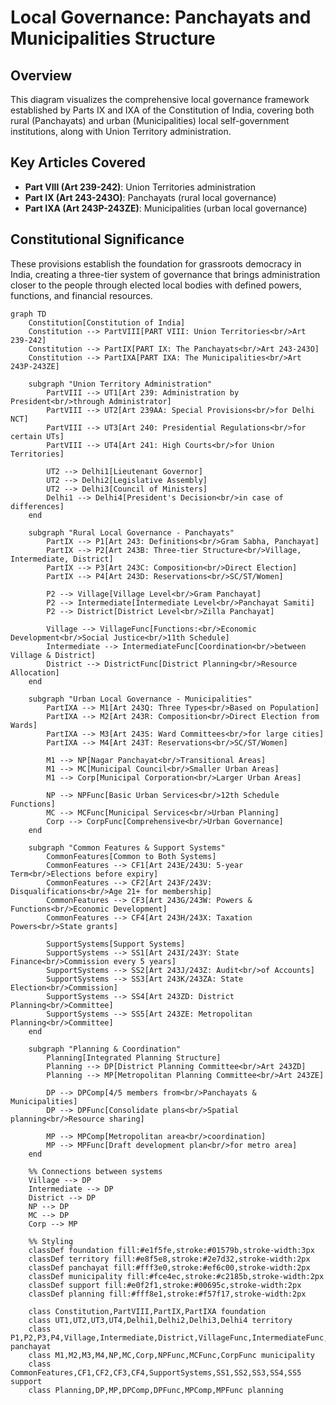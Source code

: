 # Local Governance: Panchayats and Municipalities Structure

## Overview
This diagram visualizes the comprehensive local governance framework established by Parts IX and IXA of the Constitution of India, covering both rural (Panchayats) and urban (Municipalities) local self-government institutions, along with Union Territory administration.

## Key Articles Covered
- **Part VIII (Art 239-242)**: Union Territories administration
- **Part IX (Art 243-243O)**: Panchayats (rural local governance)
- **Part IXA (Art 243P-243ZE)**: Municipalities (urban local governance)

## Constitutional Significance
These provisions establish the foundation for grassroots democracy in India, creating a three-tier system of governance that brings administration closer to the people through elected local bodies with defined powers, functions, and financial resources.

```mermaid
graph TD
    Constitution[Constitution of India]
    Constitution --> PartVIII[PART VIII: Union Territories<br/>Art 239-242]
    Constitution --> PartIX[PART IX: The Panchayats<br/>Art 243-243O]
    Constitution --> PartIXA[PART IXA: The Municipalities<br/>Art 243P-243ZE]
    
    subgraph "Union Territory Administration"
        PartVIII --> UT1[Art 239: Administration by President<br/>through Administrator]
        PartVIII --> UT2[Art 239AA: Special Provisions<br/>for Delhi NCT]
        PartVIII --> UT3[Art 240: Presidential Regulations<br/>for certain UTs]
        PartVIII --> UT4[Art 241: High Courts<br/>for Union Territories]
        
        UT2 --> Delhi1[Lieutenant Governor]
        UT2 --> Delhi2[Legislative Assembly]
        UT2 --> Delhi3[Council of Ministers]
        Delhi1 --> Delhi4[President's Decision<br/>in case of differences]
    end
    
    subgraph "Rural Local Governance - Panchayats"
        PartIX --> P1[Art 243: Definitions<br/>Gram Sabha, Panchayat]
        PartIX --> P2[Art 243B: Three-tier Structure<br/>Village, Intermediate, District]
        PartIX --> P3[Art 243C: Composition<br/>Direct Election]
        PartIX --> P4[Art 243D: Reservations<br/>SC/ST/Women]
        
        P2 --> Village[Village Level<br/>Gram Panchayat]
        P2 --> Intermediate[Intermediate Level<br/>Panchayat Samiti]
        P2 --> District[District Level<br/>Zilla Panchayat]
        
        Village --> VillageFunc[Functions:<br/>Economic Development<br/>Social Justice<br/>11th Schedule]
        Intermediate --> IntermediateFunc[Coordination<br/>between Village & District]
        District --> DistrictFunc[District Planning<br/>Resource Allocation]
    end
    
    subgraph "Urban Local Governance - Municipalities"
        PartIXA --> M1[Art 243Q: Three Types<br/>Based on Population]
        PartIXA --> M2[Art 243R: Composition<br/>Direct Election from Wards]
        PartIXA --> M3[Art 243S: Ward Committees<br/>for large cities]
        PartIXA --> M4[Art 243T: Reservations<br/>SC/ST/Women]
        
        M1 --> NP[Nagar Panchayat<br/>Transitional Areas]
        M1 --> MC[Municipal Council<br/>Smaller Urban Areas]
        M1 --> Corp[Municipal Corporation<br/>Larger Urban Areas]
        
        NP --> NPFunc[Basic Urban Services<br/>12th Schedule Functions]
        MC --> MCFunc[Municipal Services<br/>Urban Planning]
        Corp --> CorpFunc[Comprehensive<br/>Urban Governance]
    end
    
    subgraph "Common Features & Support Systems"
        CommonFeatures[Common to Both Systems]
        CommonFeatures --> CF1[Art 243E/243U: 5-year Term<br/>Elections before expiry]
        CommonFeatures --> CF2[Art 243F/243V: Disqualifications<br/>Age 21+ for membership]
        CommonFeatures --> CF3[Art 243G/243W: Powers & Functions<br/>Economic Development]
        CommonFeatures --> CF4[Art 243H/243X: Taxation Powers<br/>State grants]
        
        SupportSystems[Support Systems]
        SupportSystems --> SS1[Art 243I/243Y: State Finance<br/>Commission every 5 years]
        SupportSystems --> SS2[Art 243J/243Z: Audit<br/>of Accounts]
        SupportSystems --> SS3[Art 243K/243ZA: State Election<br/>Commission]
        SupportSystems --> SS4[Art 243ZD: District Planning<br/>Committee]
        SupportSystems --> SS5[Art 243ZE: Metropolitan Planning<br/>Committee]
    end
    
    subgraph "Planning & Coordination"
        Planning[Integrated Planning Structure]
        Planning --> DP[District Planning Committee<br/>Art 243ZD]
        Planning --> MP[Metropolitan Planning Committee<br/>Art 243ZE]
        
        DP --> DPComp[4/5 members from<br/>Panchayats & Municipalities]
        DP --> DPFunc[Consolidate plans<br/>Spatial planning<br/>Resource sharing]
        
        MP --> MPComp[Metropolitan area<br/>coordination]
        MP --> MPFunc[Draft development plan<br/>for metro area]
    end
    
    %% Connections between systems
    Village --> DP
    Intermediate --> DP
    District --> DP
    NP --> DP
    MC --> DP
    Corp --> MP
    
    %% Styling
    classDef foundation fill:#e1f5fe,stroke:#01579b,stroke-width:3px
    classDef territory fill:#e8f5e8,stroke:#2e7d32,stroke-width:2px
    classDef panchayat fill:#fff3e0,stroke:#ef6c00,stroke-width:2px
    classDef municipality fill:#fce4ec,stroke:#c2185b,stroke-width:2px
    classDef support fill:#e0f2f1,stroke:#00695c,stroke-width:2px
    classDef planning fill:#fff8e1,stroke:#f57f17,stroke-width:2px
    
    class Constitution,PartVIII,PartIX,PartIXA foundation
    class UT1,UT2,UT3,UT4,Delhi1,Delhi2,Delhi3,Delhi4 territory
    class P1,P2,P3,P4,Village,Intermediate,District,VillageFunc,IntermediateFunc,DistrictFunc panchayat
    class M1,M2,M3,M4,NP,MC,Corp,NPFunc,MCFunc,CorpFunc municipality
    class CommonFeatures,CF1,CF2,CF3,CF4,SupportSystems,SS1,SS2,SS3,SS4,SS5 support
    class Planning,DP,MP,DPComp,DPFunc,MPComp,MPFunc planning
```